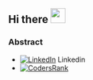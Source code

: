 ## Hi there <img src="https://raw.githubusercontent.com/iampavangandhi/iampavangandhi/master/gifs/Hi.gif" width="30px"></h2>

### Abstract

<!-- - 👨‍💻 I'm currently working full-time at [**Escale**](https://escale.com.br/). -->
<!-- - 🌱 Learning more about and studying: **Golang, Microservices and Apache Kafka**. -->
- [![LinkedIn][1.1]][1] Linkedin
- [![CodersRank][2.1]][2]

[1.1]: https://raw.githubusercontent.com/MartinHeinz/MartinHeinz/master/linkedin-3-16.png (LinkedIn icon without padding)
[1]: https://www.linkedin.com/in/joseniltonsjesus/
[2.1]: https://codersrank.io/wp-content/uploads/2019/11/cr-logo-horizontal-1.svg
[2]: https://profile.codersrank.io/user/newtonjose

<!--
**newtonjose/newtonjose** is a ✨ _special_ ✨ repository because its `README.md` (this file) appears on your GitHub profile.

Here are some ideas to get you started:

- 🔭 I’m currently working on ...
- 🌱 I’m currently learning ...
- 👯 I’m looking to collaborate on ...
- 🤔 I’m looking for help with ...
- 💬 Ask me about ...
- 📫 How to reach me: ...
- 😄 Pronouns: ...
- ⚡ Fun fact: ...
-->
